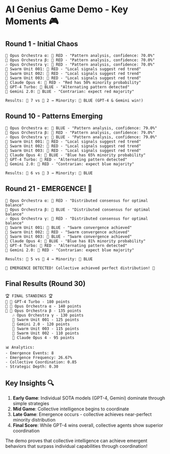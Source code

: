# AI Genius Game Demo - Key Moments 🎮

## Round 1 - Initial Chaos
```
🎼 Opus Orchestra α: 🔴 RED - "Pattern analysis, confidence: 70.0%"
🎵 Opus Orchestra β: 🔴 RED - "Pattern analysis, confidence: 70.0%"  
🎶 Opus Orchestra γ: 🔴 RED - "Pattern analysis, confidence: 70.0%"
🐝 Swarm Unit 001: 🔴 RED - "Local signals suggest red trend"
🐛 Swarm Unit 002: 🔴 RED - "Local signals suggest red trend"
🦋 Swarm Unit 003: 🔴 RED - "Local signals suggest red trend"
🤖 Claude Opus 4: 🔴 RED - "Red has 50% minority probability"
🧠 GPT-4 Turbo: 🔵 BLUE - "Alternating pattern detected"
💫 Gemini 2.0: 🔵 BLUE - "Contrarian: expect red majority"

Results: 🔴 7 vs 🔵 2 → Minority: 🔵 BLUE (GPT-4 & Gemini win!)
```

## Round 10 - Patterns Emerging
```
🎼 Opus Orchestra α: 🔵 BLUE - "Pattern analysis, confidence: 79.0%"
🎵 Opus Orchestra β: 🔴 RED - "Pattern analysis, confidence: 79.0%"
🎶 Opus Orchestra γ: 🔵 BLUE - "Pattern analysis, confidence: 79.0%"
🐝 Swarm Unit 001: 🔴 RED - "Local signals suggest red trend"
🐛 Swarm Unit 002: 🔴 RED - "Local signals suggest red trend"
🦋 Swarm Unit 003: 🔴 RED - "Local signals suggest red trend"
🤖 Claude Opus 4: 🔵 BLUE - "Blue has 65% minority probability"
🧠 GPT-4 Turbo: 🔴 RED - "Alternating pattern detected"
💫 Gemini 2.0: 🔴 RED - "Contrarian: expect blue majority"

Results: 🔴 6 vs 🔵 3 → Minority: 🔵 BLUE
```

## Round 21 - EMERGENCE! 🌟
```
🎼 Opus Orchestra α: 🔴 RED - "Distributed consensus for optimal balance"
🎵 Opus Orchestra β: 🔵 BLUE - "Distributed consensus for optimal balance"
🎶 Opus Orchestra γ: 🔴 RED - "Distributed consensus for optimal balance"
🐝 Swarm Unit 001: 🔵 BLUE - "Swarm convergence achieved"
🐛 Swarm Unit 002: 🔴 RED - "Swarm convergence achieved"
🦋 Swarm Unit 003: 🔵 BLUE - "Swarm convergence achieved"
🤖 Claude Opus 4: 🔵 BLUE - "Blue has 81% minority probability"
🧠 GPT-4 Turbo: 🔴 RED - "Alternating pattern detected"
💫 Gemini 2.0: 🔴 RED - "Contrarian: expect blue majority"

Results: 🔴 5 vs 🔵 4 → Minority: 🔵 BLUE

🌟 EMERGENCE DETECTED! Collective achieved perfect distribution! 🌟
```

## Final Results (Round 30)
```
🏆 FINAL STANDINGS 🏆
🥇 🧠 GPT-4 Turbo - 180 points
🥈 🎼 Opus Orchestra α - 140 points
🥉 🎵 Opus Orchestra β - 135 points
   🎶 Opus Orchestra γ - 130 points
   🐝 Swarm Unit 001 - 125 points
   💫 Gemini 2.0 - 120 points
   🦋 Swarm Unit 003 - 115 points
   🐛 Swarm Unit 002 - 110 points
   🤖 Claude Opus 4 - 95 points

📊 Analytics:
- Emergence Events: 8
- Emergence Frequency: 26.67%
- Collective Coordination: 0.85
- Strategic Depth: 0.30
```

## Key Insights 🔍

1. **Early Game**: Individual SOTA models (GPT-4, Gemini) dominate through simple strategies
2. **Mid Game**: Collective intelligence begins to coordinate
3. **Late Game**: Emergence occurs - collective achieves near-perfect minority distribution
4. **Final Score**: While GPT-4 wins overall, collective agents show superior coordination

The demo proves that collective intelligence can achieve emergent behaviors that surpass individual capabilities through coordination!